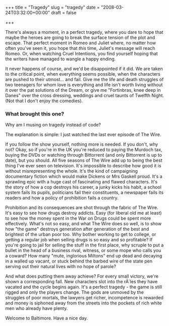 +++
title = "Tragedy"
slug = "tragedy"
date = "2008-03-24T03:32:00+00:00"
draft = false

+++

There's always a moment, in a perfect tragedy, where you dare to hope that maybe the heroes are going to break the surface tension of the plot and escape. That perfect moment in Romeo and Juliet where, no matter how often you've seen it, you hope that *this* time, Juliet's message will reach Romeo. Or, when watching Cruel Intentions, you find yourself hoping that the writers have managed to wangle a happy ending.

It never happens of course, and we'd be disappointed if it did. We are taken to the critical point, when everything seems possible, when the characters are pushed to their utmost... and fail. Give me the life and death struggles of two teenagers for whom love is everything and life isn't worth living without it over the pat solutions of the Dream, or give me "Fortinbras, knee deep in Danes" over the cross dressing, weddings and cruel taunts of Twelfth Night. (Not that I don't enjoy the comedies).

### What brought this one?

Why am I musing on tragedy instead of code?

The explanation is simple: I just watched the last ever episode of The Wire.

If you follow the show yourself, nothing more is needed. If you don't, why not? Okay, so if you're in the UK you're reduced to paying the Murdoch tax, buying the DVDs or watching through Bittorrent (and only Bittorrent is up to date), but you should. All five seasons of The Wire add up to being the best thing I've ever seen on television. It's impossible to describe how good it is without misrepresenting the whole. It's the kind of campaigning documentary fiction which would make Dickens or Mrs Gaskell proud. It's a sprawling epic with a huge cast of fascinating and flawed characters. It's the story of how a cop destroys his career, a junky kicks his habit, a school system fails its pupils, politicians fail their constituents, a newspaper fails its readers and how a policy of prohibition fails a country.

Prohibition and its consequences are shot through the fabric of The Wire. It's easy to see how drugs destroy addicts. Easy (for liberal old me at least) to see how the money spent in the War on Drugs could be spent more effectively. What's not so easy, and what The Wire does so well, is to show how "the game" destroys generation after generation of the best and brightest of the urban poor too. Why bother working to get to college, or getting a regular job when selling drugs is so easy and so profitable? If you're going to jail for selling the stuff in the first place, why scruple to put a bullet in the head of a business rival, witness, or some mope who calls you a coward? How many "mute, inglorious Miltons" end up dead and decaying in a walled up vacant, or stuck behind the barbed wire of the state pen serving out their natural lives with no hope of parole?

And what does putting them away achieve? For every small victory, we're shown a corresponding fall. New characters slot into the rÃ´les they have vacated and the cycle begins again. It's a perfect tragedy - the game is still rigged and only the players change. The gods are unmoved by the struggles of poor mortals, the lawyers get richer, incompetence is rewarded and money is siphoned away from the streets into the pockets of rich white men who already have plenty.

Welcome to Baltimore. Have a nice day.
